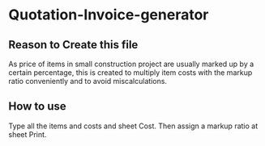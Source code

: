 # Quotation-Invoice-generator
## Reason to Create this file
As price of items in small construction project are usually marked up by a certain percentage, this is created to multiply item costs with the markup ratio conveniently and to avoid miscalculations.
## How to use
Type all the items and costs and sheet Cost. Then assign a markup ratio at sheet Print.
